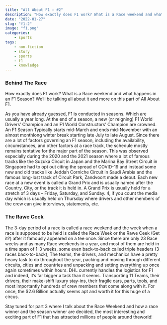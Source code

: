 ```yaml
---
title: "All About F1 – #2"
description: "How exactly does F1 work? What is a Race weekend and what happens in an F1 Season? We’ll be talking all about it and more on this part of All About F1! Happy Reading!"
date: "2022-01-27"
slug: "f1-2"
image: "f1.png"
categories:
    - sports
tags:
    - non-fiction
    - story
    - sports
    - f1
    - knowledge
---
```


### Behind The Race

How exactly does F1 work? What is a Race weekend and what happens in an F1 Season? We’ll be talking all about it and more on this part of All About F1.

As you have already guessed, F1 is conducted in seasons. Which are usually a year long. At the end of a season, a new (or reigning) F1 World Drivers’ Champion and an F1 World Constructors’ Champion are crowned. An F1 Season Typically starts mid-March and ends mid-November with an almost monthlong winter break starting late July to late August. Since there are a lot of factors governing an F1 season, including the availability, circumstances, and other factors at a race track, the schedule mostly remains tentative for the major part of the season. This was observed especially during the 2020 and the 2021 season where a lot of famous tracks like the Suzuka Circuit in Japan and the Marina Bay Street Circuit in Singapore had to opt out citing the spread of COVID-19 and instead some new and old tracks like Jeddah Corniche Circuit in Saudi Arabia and the famous long-lost track of Circuit Park, Zandvoort made a debut. Each new race at a new event is called a Grand Prix and is usually named after the Country, City, or the track it is held in. A Grand Prix is usually held for a stretch of 3 days – Friday, Saturday, and Sunday. 4, if you count the media day which is usually held on Thursday where drivers and other members of the crew can give interviews, statements, etc.

### The Rawe Ceek

The 3-day period of a race is called a race weekend and the week when a race is supposed to be held is called the Race Week or the Rawe Ceek (Get it?) after it famously appeared on a tee once. Since there are only 23 Race weeks and as many Race weekends in a year, and most of them are held in a time span of 1-3 weeks, some even back-to-back called triple headers (3 races back-to-back), The teams, the drivers, and mechanics have a pretty heavy task to do throughout the year, packing and moving through different circuits, cities and countries and unpacking and setting everything up once again sometimes within hours. DHL currently handles the logistics for F1 and indeed, it’s far bigger a task than it seems. Transporting 11 Teams, their drivers, their make-shift luxury stay-ins, their fragile cars, parts, tools, and most importantly hundreds of crew members that come along with it. For once, the $2.6 Billion actually seems apt and worth it for this huge of a circus.

Stay tuned for part 3 where I talk about the Race Weekend and how a race winner and the season winner are decided, the most interesting and exciting part of F1 that has attracted millions of people around theworld!